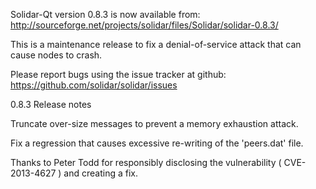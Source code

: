 Solidar-Qt version 0.8.3 is now available from:
  http://sourceforge.net/projects/solidar/files/Solidar/solidar-0.8.3/

This is a maintenance release to fix a denial-of-service attack that
can cause nodes to crash.

Please report bugs using the issue tracker at github:
  https://github.com/solidar/solidar/issues

0.8.3 Release notes

Truncate over-size messages to prevent a memory exhaustion attack.

Fix a regression that causes excessive re-writing of the 'peers.dat' file.


Thanks to Peter Todd for responsibly disclosing the vulnerability
( CVE-2013-4627 ) and creating a fix.
